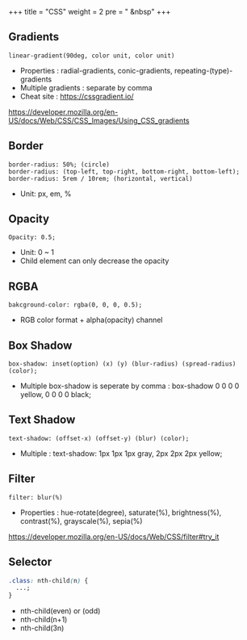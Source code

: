 +++
title = "CSS"
weight = 2
pre = "<i class='fas fa-pen'></i> &nbsp"
+++

## Gradients

```
linear-gradient(90deg, color unit, color unit)
```

- Properties : radial-gradients, conic-gradients, repeating-(type)-gradients
- Multiple gradients : separate by comma
- Cheat site : https://cssgradient.io/

https://developer.mozilla.org/en-US/docs/Web/CSS/CSS_Images/Using_CSS_gradients

## Border

```
border-radius: 50%; (circle)
border-radius: (top-left, top-right, bottom-right, bottom-left);
border-radius: 5rem / 10rem; (horizontal, vertical)
```

- Unit: px, em, %

## Opacity

```
Opacity: 0.5;
```

- Unit: 0 ~ 1
- Child element can only decrease the opacity

## RGBA

```
bakcground-color: rgba(0, 0, 0, 0.5);
```

- RGB color format + alpha(opacity) channel

## Box Shadow

```
box-shadow: inset(option) (x) (y) (blur-radius) (spread-radius) (color);
```

- Multiple box-shadow is seperate by comma : box-shadow 0 0 0 0 yellow, 0 0 0 0 black;

## Text Shadow

```
text-shadow: (offset-x) (offset-y) (blur) (color);
```

- Multiple : text-shadow: 1px 1px 1px gray, 2px 2px 2px yellow;

## Filter

```
filter: blur(%)
```

- Properties : hue-rotate(degree), saturate(%), brightness(%), contrast(%), grayscale(%), sepia(%)

https://developer.mozilla.org/en-US/docs/Web/CSS/filter#try_it

## Selector

```css
.class: nth-child(n) {
  ...;
}
```

- nth-child(even) or (odd)
- nth-child(n+1)
- nth-child(3n)

